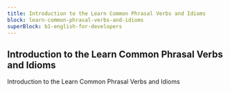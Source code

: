 ```yaml
---
title: Introduction to the Learn Common Phrasal Verbs and Idioms
block: learn-common-phrasal-verbs-and-idioms
superBlock: b1-english-for-developers
---
```


## Introduction to the Learn Common Phrasal Verbs and Idioms

Introduction to the Learn Common Phrasal Verbs and Idioms

